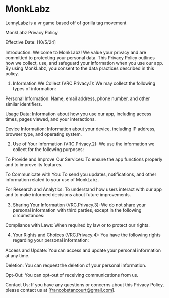 # MonkLabz
LennyLabz is a vr game based off of gorilla tag movement

MonkLabz Privacy Policy

Effective Date: [10/5/24]

Introduction: Welcome to MonkLabz! We value your privacy and are committed to protecting your personal data. This Privacy Policy outlines how we collect, use, and safeguard your information when you use our app. By using MonkLabz, you consent to the data practices described in this policy.

1. Information We Collect (VRC.Privacy.1): We may collect the following types of information:

Personal Information: Name, email address, phone number, and other similar identifiers.

Usage Data: Information about how you use our app, including access times, pages viewed, and your interactions.

Device Information: Information about your device, including IP address, browser type, and operating system.

2. Use of Your Information (VRC.Privacy.2): We use the information we collect for the following purposes:

To Provide and Improve Our Services: To ensure the app functions properly and to improve its features.

To Communicate with You: To send you updates, notifications, and other information related to your use of MonkLabz.

For Research and Analytics: To understand how users interact with our app and to make informed decisions about future improvements.

3. Sharing Your Information (VRC.Privacy.3): We do not share your personal information with third parties, except in the following circumstances:

Compliance with Laws: When required by law or to protect our rights.

4. Your Rights and Choices (VRC.Privacy.4): You have the following rights regarding your personal information:

Access and Update: You can access and update your personal information at any time.

Deletion: You can request the deletion of your personal information.

Opt-Out: You can opt-out of receiving communications from us.

Contact Us: If you have any questions or concerns about this Privacy Policy, please contact us at [francobetancourt@gmail.com].


